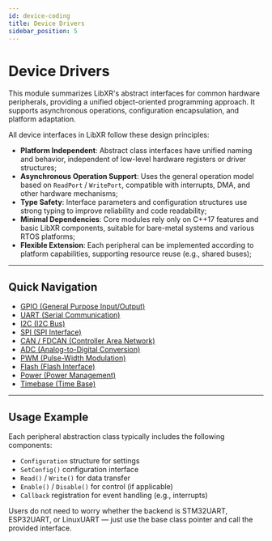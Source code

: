 ```yaml
---
id: device-coding
title: Device Drivers
sidebar_position: 5
---
```


# Device Drivers

This module summarizes LibXR's abstract interfaces for common hardware peripherals, providing a unified object-oriented programming approach. It supports asynchronous operations, configuration encapsulation, and platform adaptation.

All device interfaces in LibXR follow these design principles:

- **Platform Independent**: Abstract class interfaces have unified naming and behavior, independent of low-level hardware registers or driver structures;  
- **Asynchronous Operation Support**: Uses the general operation model based on `ReadPort` / `WritePort`, compatible with interrupts, DMA, and other hardware mechanisms;  
- **Type Safety**: Interface parameters and configuration structures use strong typing to improve reliability and code readability;  
- **Minimal Dependencies**: Core modules rely only on C++17 features and basic LibXR components, suitable for bare-metal systems and various RTOS platforms;  
- **Flexible Extension**: Each peripheral can be implemented according to platform capabilities, supporting resource reuse (e.g., shared buses);  

---

## Quick Navigation

- [GPIO (General Purpose Input/Output)](./gpio.md)  
- [UART (Serial Communication)](./uart.md)  
- [I2C (I2C Bus)](./i2c.md)  
- [SPI (SPI Interface)](./spi.md)  
- [CAN / FDCAN (Controller Area Network)](./can.md)  
- [ADC (Analog-to-Digital Conversion)](./adc.md)  
- [PWM (Pulse-Width Modulation)](./pwm.md)  
- [Flash (Flash Interface)](./flash.md)  
- [Power (Power Management)](./power.md)  
- [Timebase (Time Base)](./timebase.md)  

---

## Usage Example

Each peripheral abstraction class typically includes the following components:

- `Configuration` structure for settings  
- `SetConfig()` configuration interface  
- `Read()` / `Write()` for data transfer  
- `Enable()` / `Disable()` for control (if applicable)  
- `Callback` registration for event handling (e.g., interrupts)  

Users do not need to worry whether the backend is STM32UART, ESP32UART, or LinuxUART — just use the base class pointer and call the provided interface.

